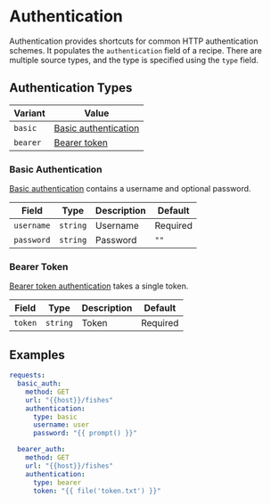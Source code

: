 # Authentication

Authentication provides shortcuts for common HTTP authentication schemes. It populates the `authentication` field of a recipe. There are multiple source types, and the type is specified using the `type` field.

## Authentication Types

| Variant  | Value                                         |
| -------- | --------------------------------------------- |
| `basic`  | [Basic authentication](#basic-authentication) |
| `bearer` | [Bearer token](#bearer-token)                 |

### Basic Authentication

[Basic authentication](https://swagger.io/docs/specification/authentication/basic-authentication/) contains a username and optional password.

| Field      | Type     | Description | Default  |
| ---------- | -------- | ----------- | -------- |
| `username` | `string` | Username    | Required |
| `password` | `string` | Password    | `""`     |

### Bearer Token

[Bearer token authentication](https://swagger.io/docs/specification/authentication/bearer-authentication/) takes a single token.

| Field   | Type     | Description | Default  |
| ------- | -------- | ----------- | -------- |
| `token` | `string` | Token       | Required |

## Examples

```yaml
requests:
  basic_auth:
    method: GET
    url: "{{host}}/fishes"
    authentication:
      type: basic
      username: user
      password: "{{ prompt() }}"

  bearer_auth:
    method: GET
    url: "{{host}}/fishes"
    authentication:
      type: bearer
      token: "{{ file('token.txt') }}"
```
